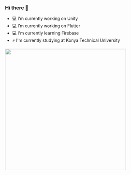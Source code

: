### Hi there 👋


- 💻 I’m currently working on Unity
- 💻 I’m currently working on Flutter
- 💻 I'm currently learning Firebase
- ⚡ I'm currently studying at Konya Technical University

<img src="https://github-readme-stats.vercel.app/api?username=HBA114&show_icons=true&theme=dark" width="400">

<!--
**HBA114/HBA114** is a ✨ _special_ ✨ repository because its `README.md` (this file) appears on your GitHub profile.

Here are some ideas to get you started:

- 🔭 I’m currently working on ...
- 🌱 I’m currently learning ...
- 👯 I’m looking to collaborate on ...
- 🤔 I’m looking for help with ...
- 💬 Ask me about ...
- 📫 How to reach me: ...
- 😄 Pronouns: ...
- ⚡ Fun fact: ...
-->
